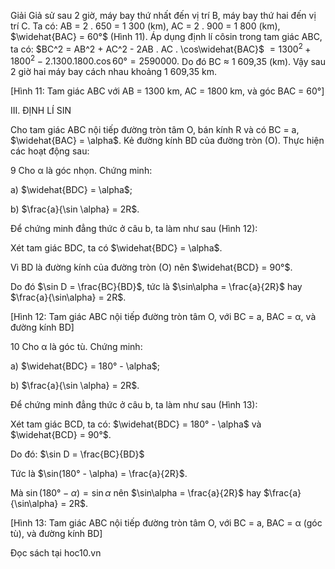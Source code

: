 Giải
Giả sử sau 2 giờ, máy bay thứ nhất đến vị trí B, máy bay thứ hai đến vị trí C.
Ta có: AB = 2 . 650 = 1 300 (km), AC = 2 . 900 = 1 800 (km),
$\widehat{BAC} = 60°$ (Hình 11).
Áp dụng định lí côsin trong tam giác ABC, ta có:
$BC^2 = AB^2 + AC^2 - 2AB . AC . \cos\widehat{BAC}$
$= 1300^2 + 1800^2 - 2 . 1300 . 1800 . \cos60° = 2590000.$
Do đó BC ≈ 1 609,35 (km).
Vậy sau 2 giờ hai máy bay cách nhau khoảng 1 609,35 km.

[Hình 11: Tam giác ABC với AB = 1300 km, AC = 1800 km, và góc BAC = 60°]

III. ĐỊNH LÍ SIN

Cho tam giác ABC nội tiếp đường tròn tâm O, bán kính R và có BC = a, $\widehat{BAC} = \alpha$. Kẻ đường kính BD của đường tròn (O). Thực hiện các hoạt động sau:

9 Cho α là góc nhọn. Chứng minh:

a) $\widehat{BDC} = \alpha$;

b) $\frac{a}{\sin \alpha} = 2R$.

Để chứng minh đẳng thức ở câu b, ta làm như sau (Hình 12):

Xét tam giác BDC, ta có $\widehat{BDC} = \alpha$.

Vì BD là đường kính của đường tròn (O) nên $\widehat{BCD} = 90°$.

Do đó $\sin D = \frac{BC}{BD}$, tức là $\sin\alpha = \frac{a}{2R}$ hay $\frac{a}{\sin\alpha} = 2R$.

[Hình 12: Tam giác ABC nội tiếp đường tròn tâm O, với BC = a, BAC = α, và đường kính BD]

10 Cho α là góc tù. Chứng minh:

a) $\widehat{BDC} = 180° - \alpha$;

b) $\frac{a}{\sin \alpha} = 2R$.

Để chứng minh đẳng thức ở câu b, ta làm như sau (Hình 13):

Xét tam giác BCD, ta có:
$\widehat{BDC} = 180° - \alpha$ và $\widehat{BCD} = 90°$.

Do đó: $\sin D = \frac{BC}{BD}$

Tức là $\sin(180° - \alpha) = \frac{a}{2R}$.

Mà $\sin(180° - \alpha) = \sin\alpha$ nên $\sin\alpha = \frac{a}{2R}$ hay $\frac{a}{\sin\alpha} = 2R$.

[Hình 13: Tam giác ABC nội tiếp đường tròn tâm O, với BC = a, BAC = α (góc tù), và đường kính BD]

Đọc sách tại hoc10.vn